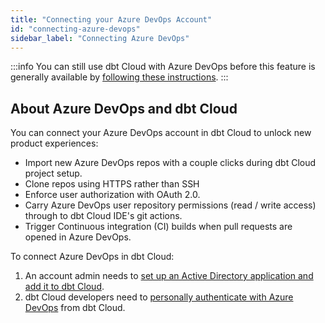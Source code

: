 ```yaml
---
title: "Connecting your Azure DevOps Account"
id: "connecting-azure-devops"
sidebar_label: "Connecting Azure DevOps"
---
```


<Snippet src="available-beta-banner" />

:::info
You can still use dbt Cloud with Azure DevOps before this feature is generally available by [following these instructions](docs/dbt-cloud/cloud-configuring-dbt-cloud/cloud-import-a-project-by-git-url#azure-devops).
:::

<Snippet src="available-enterprise-tier-only" />


## About Azure DevOps and dbt Cloud

You can connect your Azure DevOps account in dbt Cloud to unlock new product experiences:

- Import new Azure DevOps repos with a couple clicks during dbt Cloud project setup.
- Clone repos using HTTPS rather than SSH
- Enforce user authorization with OAuth 2.0.
- Carry Azure DevOps user repository permissions (read / write access) through to dbt Cloud IDE's git actions.
- Trigger Continuous integration (CI) builds when pull requests are opened in Azure DevOps.

To connect Azure DevOps in dbt Cloud:

1. An account admin needs to [set up an Active Directory application and add it to dbt Cloud](docs/dbt-cloud/cloud-configuring-dbt-cloud/setup-azure).
2. dbt Cloud developers need to [personally authenticate with Azure DevOps](docs/dbt-cloud/cloud-configuring-dbt-cloud/authenticate-azure) from dbt Cloud.


